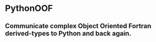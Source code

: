 # PythonOOF
## Communicate complex Object Oriented Fortran derived-types to Python and back again.

